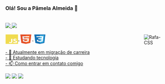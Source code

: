 ### Olá! Sou a Pâmela Almeida 👋<br><br>

  <div>
    <a href="https://github.com/PamelaAlmeidaj">
    <img loading="lazy" height="180em" src="https://github-readme-stats.vercel.app/api/top-langs/?username=PamelaAlmeidaj&layout=compact&langs_count=7&theme=dracula"/>
    <img loading="lazy" height="180em" src="https://github-readme-stats.vercel.app/api?username=PamelaAlmeidaj&show_icons=true&theme=dracula&include_all_commits=true&count_private=true"/>
</div>

<div style="display: inline_block"><br>
    <img align="center" alt="Rafa-Js" height="30" width="40"  src="https://raw.githubusercontent.com/devicons/devicon/master/icons/javascript/javascript-plain.svg">
    <img align="center" alt="Rafa-HTML" height="30" width="40" src="https://raw.githubusercontent.com/devicons/devicon/master/icons/html5/html5-original.svg">
    <img align="center" alt="Rafa-CSS" height="30" width="40" src="https://raw.githubusercontent.com/devicons/devicon/master/icons/css3/css3-original.svg">
<img align="right" alt="Rafa-CSS" height="99" width="70" src="https://github.com/PamelaAlmeidaj/PamelaAlmeidaj/assets/150084610/93fbe2b7-357b-4845-9584-08299d5e37d2"

 </div> <br><br>
 - 🔭 Atualmente em migração de carreira<br>
- 🌱 Estudando tecnologia <br>
 - 📫 Como entrar em contato comigo<br>
   <br>
  <div> 
  <a href="https://discord.com/channels/1098223952347807784/1167171205447553034" target="_blank"><img src="https://img.shields.io/badge/Discord-7289DA?style=for-the-badge&logo=discord&logoColor=white" target="_blank"></a> 
  <a href = "mailto:pamelaalmeidaj@gmail.com"><img src="https://img.shields.io/badge/-Gmail-%23333?style=for-the-badge&logo=gmail&logoColor=white" target="_blank"></a>
  <a href="https://www.linkedin.com/in/pamelaalmeidaj/" target="_blank"><img src="https://img.shields.io/badge/-LinkedIn-%230077B5?style=for-the-badge&logo=linkedin&logoColor=white" target="_blank"> 
  </a> 
   

</div>
